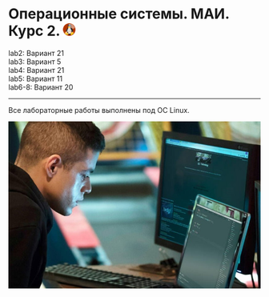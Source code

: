 # Операционные системы. МАИ. Курс 2. <img src="https://github.com/Maxsmile123/Maxsmile123/blob/7b922b9e683c8fdbd59ab6d278493353004d7c9e/res/6091445.png" width="25px">
lab2: Вариант 21   
lab3: Вариант 5   
lab4: Вариант 21   
lab5: Вариант 11   
lab6-8: Вариант 20

---

Все лабораторные работы выполнены под ОС Linux.

<p>
<img align="" src="https://github.com/Maxsmile123/Maxsmile123/blob/7b922b9e683c8fdbd59ab6d278493353004d7c9e/res/ocr1.jpg">
</p>

